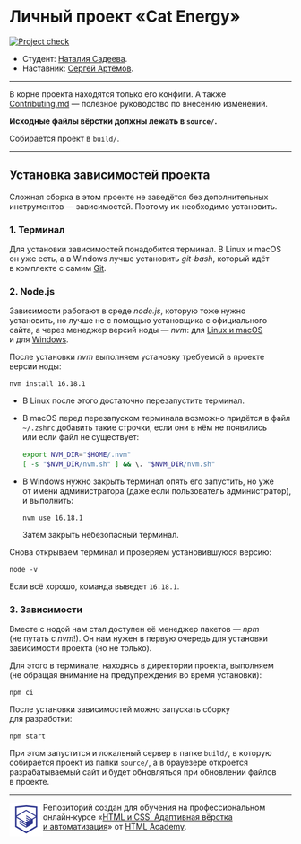 # Личный проект «Cat Energy»

[![Project check][check-image]][check-url]

* Студент: [Наталия Садеева](https://up.htmlacademy.ru/adaptive/27/user/1567875).
* Наставник: [Сергей Артёмов](https://htmlacademy.ru/profile/firefoxic).

---

В корне проекта находятся только его конфиги. А также [Contributing.md](Contributing.md) — полезное руководство по внесению изменений.

**Исходные файлы вёрстки должны лежать в `source/`.**

Собирается проект в `build/`.

---

## Установка зависимостей проекта

Сложная сборка в этом проекте не заведётся без дополнительных инструментов — зависимостей. Поэтому их необходимо установить.

### 1. Терминал

Для установки зависимостей понадобится терминал. В Linux и macOS он уже есть, а в Windows лучше установить _git-bash_, который идёт в комплекте с самим [Git](https://git-scm.com/download/windows).

### 2. Node.js

Зависимости работают в среде _node.js_, которую тоже нужно установить, но лучше не с помощью установщика с официального сайта, а через менеджер версий ноды — _nvm_: для [Linux и macOS](https://github.com/nvm-sh/nvm#install--update-script) и для [Windows](https://github.com/coreybutler/nvm-windows/releases).

После установки _nvm_ выполняем установку требуемой в проекте версии ноды:

```shell
nvm install 16.18.1
```

* В Linux после этого достаточно перезапустить терминал.

* В macOS перед перезапуском терминала возможно придётся в файл `~/.zshrc` добавить такие строчки, если они в нём не появились или если файл не существует:

	```bash
	export NVM_DIR="$HOME/.nvm"
	[ -s "$NVM_DIR/nvm.sh" ] && \. "$NVM_DIR/nvm.sh"
	```

* В Windows нужно закрыть терминал опять его запустить, но уже от имени администратора (даже если пользователь администратор), и выполнить:

	```shell
	nvm use 16.18.1
	```

	Затем закрыть небезопасный терминал.

Снова открываем терминал и проверяем установившуюся версию:

```shell
node -v
```

Если всё хорошо, команда выведет `16.18.1`.

### 3. Зависимости

Вместе с нодой нам стал доступен её менеджер пакетов — _npm_ (не путать с _nvm_!). Он нам нужен в первую очередь для установки зависимости проекта (но не только).

Для этого в терминале, находясь в директории проекта, выполняем (не обращая внимание на предупреждения во время установки):

```shell
npm ci
```

После установки зависимостей можно запускать сборку для разработки:

```shell
npm start
```

При этом запустится и локальный сервер в папке `build/`, в которую собирается проект из папки `source/`, а в брауезере откроется разрабатываемый сайт и будет обновляться при обновлении файлов в проекте.

---

<a href="https://htmlacademy.ru/intensive/adaptive"><img align="left" width="60" height="60" alt="HTML Academy" src="https://raw.githubusercontent.com/htmlacademy-adaptive/1567875-cat-energy-27/master/source/icons/htmlacademy.svg"></a>

Репозиторий создан для обучения на профессиональном онлайн‑курсе «[HTML и CSS. Адаптивная вёрстка и автоматизация](https://htmlacademy.ru/intensive/adaptive)» от [HTML Academy](https://htmlacademy.ru).

[check-image]: https://github.com/htmlacademy-adaptive/1567875-cat-energy-27/workflows/Project%20check/badge.svg?branch=master
[check-url]: https://github.com/htmlacademy-adaptive/1567875-cat-energy-27/actions
